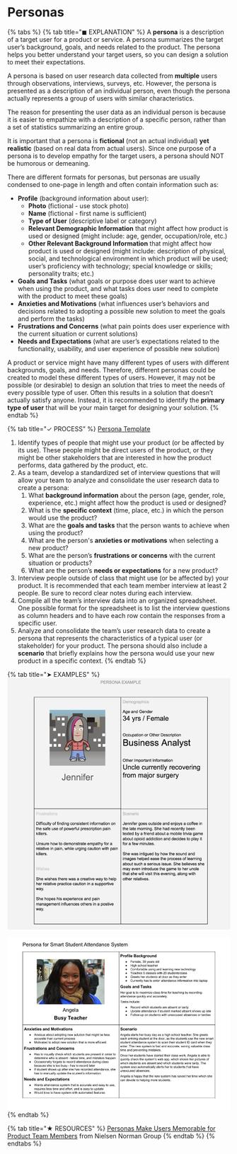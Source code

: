 # Personas

{% tabs %}
{% tab title="◼ EXPLANATION" %}
A **persona** is a description of a target user for a product or service. A persona summarizes the target user’s background, goals, and needs related to the product. The persona helps you better understand your target users, so you can design a solution to meet their expectations.

A persona is based on user research data collected from **multiple** users through observations, interviews, surveys, etc. However, the persona is presented as a description of an individual person, even though the persona actually represents a group of users with similar characteristics.

The reason for presenting the user data as an individual person is because it is easier to empathize with a description of a specific person, rather than a set of statistics summarizing an entire group.

It is important that a persona is **fictional** \(not an actual individual\) **yet realistic** \(based on real data from actual users\). Since one purpose of a persona is to develop empathy for the target users, a persona should NOT be humorous or demeaning.

There are different formats for personas, but personas are usually condensed to one-page in length and often contain information such as:

* **Profile** \(background information about user\):
  * **Photo** \(fictional - use stock photo\)
  * **Name** \(fictional - first name is sufficient\)
  * **Type of User** \(descriptive label or category\)
  * **Relevant Demographic Information** that might affect how product is used or designed \(might include: age, gender, occupation/role, etc.\)
  * **Other Relevant Background Information** that might affect how product is used or designed \(might include: description of physical, social, and technological environment in which product will be used; user’s proficiency with technology; special knowledge or skills; personality traits; etc.\)
* **Goals and Tasks** \(what goals or purpose does user want to achieve when using the product, and what tasks does user need to complete with the product to meet these goals\)
* **Anxieties and Motivations** \(what influences user’s behaviors and decisions related to adopting a possible new solution to meet the goals and perform the tasks\)
* **Frustrations and Concerns** \(what pain points does user experience with the current situation or current solutions\)
* **Needs and Expectations** \(what are user’s expectations related to the functionality, usability, and user experience of possible new solution\)

A product or service might have many different types of users with different backgrounds, goals, and needs. Therefore, different personas could be created to model these different types of users. However, it may not be possible \(or desirable\) to design an solution that tries to meet the needs of every possible type of user. Often this results in a solution that doesn’t actually satisfy anyone. Instead, it is recommended to identify the **primary type of user** that will be your main target for designing your solution.
{% endtab %}

{% tab title="✓ PROCESS" %}
[Persona Template](https://drive.google.com/open?id=1osCQyHANhkd-mhSi3pqS-eDHLCoJ6HWfLkiK4UPMOkI)

1. Identify types of people that might use your product \(or be affected by its use\). These people might be direct users of the product, or they might be other stakeholders that are interested in how the product performs, data gathered by the product, etc.
2. As a team, develop a standardized set of interview questions that will allow your team to analyze and consolidate the user research data to create a persona:
   1. What **background information** about the person \(age, gender, role, experience, etc.\) might affect how the product is used or designed?
   2. What is the **specific context** \(time, place, etc.\) in which the person would use the product?
   3. What are the **goals and tasks** that the person wants to achieve when using the product?
   4. What are the person's **anxieties or motivations** when selecting a new product?
   5. What are the person’s **frustrations or concerns** with the current situation or products?
   6. What are the person’s **needs or expectations** for a new product?
3. Interview people outside of class that might use \(or be affected by\) your product. It is recommended that each team member interview at least 2 people. Be sure to record clear notes during each interview.
4. Compile all the team’s interview data into an organized spreadsheet. One possible format for the spreadsheet is to list the interview questions as column headers and to have each row contain the responses from a specific user.
5. Analyze and consolidate the team’s user research data to create a persona that represents the characteristics of a typical user \(or stakeholder\) for your product. The persona should also include a **scenario** that briefly explains how the persona would use your new product in a specific context.
{% endtab %}

{% tab title="➤ EXAMPLES" %}
![Persona for Trivia App](../../.gitbook/assets/personaexample.png)

![Persona for IoT Device](../../.gitbook/assets/iot-persona-example.jpg)
{% endtab %}

{% tab title="★ RESOURCES" %}
[Personas Make Users Memorable for Product Team Members](https://www.nngroup.com/articles/persona/) from Nielsen Norman Group
{% endtab %}
{% endtabs %}



